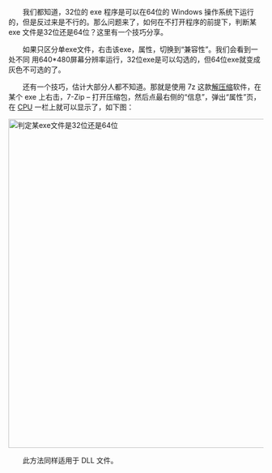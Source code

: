 <!DOCTYPE html>
<html lang="en">

<head>
    <meta charset="UTF-8">
    <meta name="viewport" content="width=device-width, initial-scale=1.0">
    <title>Document</title>
</head>

<body>
    <div class="post_content">
        <p>　　我们都知道，32位的 exe 程序是可以在64位的 Windows 操作系统下运行的，但是反过来是不行的。那么问题来了，如何在不打开程序的前提下，判断某 exe 文件是32位还是64位？这里有一个技巧分享。</p>
        <p>　　如果只区分单exe文件，右击该exe，属性，切换到“兼容性”。我们会看到一处不同 用640*480屏幕分辨率运行，32位exe是可以勾选的，但64位exe就变成灰色不可选的了。</p>
        <p>　　还有一个技巧，估计大部分人都不知道。那就是使用 7z 这款<a href="https://www.hack520.com/topic/upzip/" title="View all posts in 解压缩"
                target="_blank" class="tag_link">解压缩</a>软件，在某个 exe 上右击，7-Zip – 打开压缩包，然后点最右侧的“信息”，弹出“属性”页，在 <a
                href="https://www.hack520.com/topic/cpu/" title="View all posts in CPU" target="_blank"
                class="tag_link">CPU</a> 一栏上就可以显示了，如下图：</p>
        <p><img src="https://cdn.hack520.com/images/2019/212.png" alt="判定某exe文件是32位还是64位" class="aligncenter"
                width="650"></p>
        <p>　　此方法同样适用于 DLL 文件。</p>
    </div>
</body>
</html>